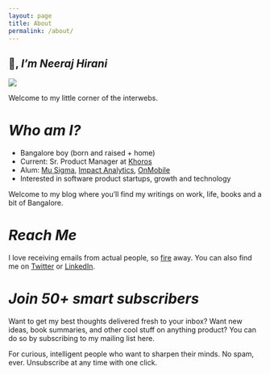 ```yaml
---
layout: page
title: About
permalink: /about/
---
```


## 👋, _I’m Neeraj Hirani_

<img src="https://media.publit.io/file/NeerajHiraniSite/Neeraj-Hirani-300x300.png">

Welcome to my little corner of the interwebs.

# _Who am I?_

- Bangalore boy (born and raised + home)
- Current: Sr. Product Manager at [Khoros](https://khoros.com/)
- Alum: [Mu Sigma](https://www.mu-sigma.com/), [Impact Analytics](https://www.impactanalytics.co/), [OnMobile](https://www.onmobile.com/)
- Interested in software product startups, growth and technology

Welcome to my blog where you’ll find my writings on work, life, books and a bit of Bangalore.

# _Reach Me_

I love receiving emails from actual people, so [fire](mailto:neerajhirani@gmail.com) away. You can also find me on [Twitter](https://twitter.com/neerajhirani) or [LinkedIn](https://linkedin.com/in/neerajhirani).

# _Join 50+ smart subscribers_

Want to get my best thoughts delivered fresh to your inbox? Want new ideas, book summaries, and other cool stuff on anything product? You can do so by subscribing to my mailing list here.

For curious, intelligent people who want to sharpen their minds.
No spam, ever. Unsubscribe at any time with one click.
